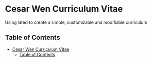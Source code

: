 # Cesar Wen Curriculum Vitae

Using lated to create a simple, customizable and modifiable curriculum.

## Table of Contents

- [Cesar Wen Curriculum Vitae](#cesar-wen-curriculum-vitae)
  - [Table of Contents](#table-of-contents)
